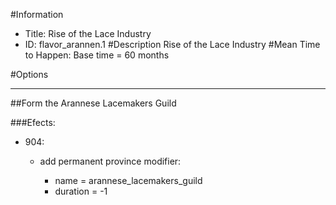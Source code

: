 #Information
 - Title: Rise of the Lace Industry
 - ID: flavor_arannen.1
#Description
Rise of the Lace Industry
#Mean Time to Happen:
Base time = 60 months

#Options

___
##Form the Arannese Lacemakers Guild

###Efects:<ul><li>904:</li><ul><li>add permanent province modifier:</li><ul><li>name = arannese_lacemakers_guild</li><li>duration = -1</li></ul></ul></ul>
